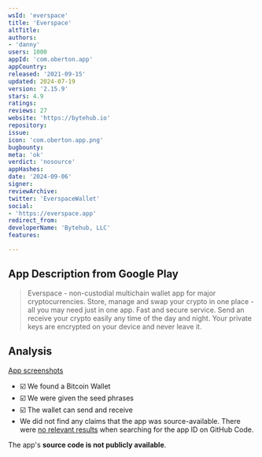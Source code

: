```yaml
---
wsId: 'everspace'
title: 'Everspace'
altTitle: 
authors:
- 'danny'
users: 1000
appId: 'com.oberton.app'
appCountry: 
released: '2021-09-15'
updated: 2024-07-19
version: '2.15.9'
stars: 4.9
ratings: 
reviews: 27
website: 'https://bytehub.io'
repository: 
issue: 
icon: 'com.oberton.app.png'
bugbounty: 
meta: 'ok'
verdict: 'nosource'
appHashes: 
date: '2024-09-06'
signer: 
reviewArchive: 
twitter: 'EverspaceWallet'
social:
- 'https://everspace.app'
redirect_from: 
developerName: 'Bytehub, LLC'
features: 

---
```


## App Description from Google Play

> Everspace - non-custodial multichain wallet app for major cryptocurrencies. Store, manage and swap your crypto in one place - аll you may need just in one app. Fast and secure service. Send an receive your crypto easily any time of the day and night. Your private keys are encrypted on your device and never leave it. 

## Analysis 

[App screenshots](https://x.com/BitcoinWalletz/status/1832004393383972978)

- ☑️ We found a Bitcoin Wallet
- ☑️ We were given the seed phrases
- ☑️ The wallet can send and receive
- We did not find any claims that the app was source-available. There were [no relevant results](https://github.com/search?q=%22com.oberton.app%22&type=code) when searching for the app ID on GitHub Code.

The app's **source code is not publicly available**.
